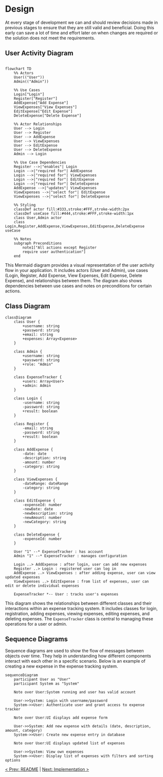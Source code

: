 # Design

At every stage of development we can and should review decisions made in previous stages to ensure that they are still valid and beneficial. Doing this early can save a lot of time and effort later on when changes are required or the solution does not meet the requirements.


## User Activity Diagram
``` mermaid

flowchart TD
    %% Actors
    User(("User"))
    Admin(("Admin"))

    %% Use Cases
    Login["Login"]
    Register["Register"]
    AddExpense["Add Expense"]
    ViewExpenses["View Expenses"]
    EditExpense["Edit Expense"]
    DeleteExpense["Delete Expense"]

    %% Actor Relationships
    User --> Login
    User --> Register
    User --> AddExpense
    User --> ViewExpenses
    User --> EditExpense
    User --> DeleteExpense
    Admin --> Login

    %% Use Case Dependencies
    Register -->|"enables"| Login
    Login -->|"required for"| AddExpense
    Login -->|"required for"| ViewExpenses
    Login -->|"required for"| EditExpense
    Login -->|"required for"| DeleteExpense
    AddExpense -->|"updates"| ViewExpenses
    ViewExpenses -->|"select for"| EditExpense
    ViewExpenses -->|"select for"| DeleteExpense

    %% Styling
    classDef actor fill:#333,stroke:#FFF,stroke-width:2px
    classDef useCase fill:#444,stroke:#FFF,stroke-width:1px
    class User,Admin actor
    class Login,Register,AddExpense,ViewExpenses,EditExpense,DeleteExpense useCase

    %% Notes
    subgraph Preconditions
        note1["All actions except Register
        require user authentication"]
    end

```

This Mermaid diagram provides a visual representation of the user activity flow in your application. It includes actors (User and Admin), use cases (Login, Register, Add Expense, View Expenses, Edit Expense, Delete Expense), and relationships between them. The diagram also shows dependencies between use cases and notes on preconditions for certain actions.

## Class Diagram
```mermaid
classDiagram
    class User {
        +username: string
        +password: string
        +email: string
        +expenses: Array<Expense>
    }

    class Admin {
        +username: string
        +password: string
        +role: "Admin"
    }

    class ExpenseTracker {
        +users: Array<User>
        +admin: Admin
    }

    class Login {
        -username: string
        -password: string
        +result: boolean
    }

    class Register {
        -email: string
        -password: string
        +result: boolean
    }

    class AddExpense {
        -date: date
        -description: string
        -amount: number
        -category: string
    }

    class ViewExpenses {
        -dateRange: dateRange
        -category: string
    }

    class EditExpense {
        -expenseId: number
        -newDate: date
        -newDescription: string
        -newAmount: number
        -newCategory: string
    }

    class DeleteExpense {
        -expenseId: number
    }

    User "1" --* ExpenseTracker : has account
    Admin "1" --* ExpenseTracker : manages configuration

    Login ..> AddExpense : after login, user can add new expenses
    Register ..> Login : registered user can log in
    AddExpense ..> ViewExpenses : after adding expense, user can view updated expenses
    ViewExpenses ..> EditExpense : from list of expenses, user can edit or delete individual expenses

    ExpenseTracker *-- User : tracks user's expenses
```

This diagram shows the relationships between different classes and their interactions within an expense tracking system. It includes classes for login, registration, adding expenses, viewing expenses, editing expenses, and deleting expenses. The `ExpenseTracker` class is central to managing these operations for a user or admin.

## Sequence Diagrams
Sequence diagrams are used to show the flow of messages between objects over time. They help in understanding how different components interact with each other in a specific scenario. Below is an example of creating a new expense in the expense tracking system.

```mermaid
sequenceDiagram
    participant User as "User"
    participant System as "System"

    Note over User:System running and user has valid account

    User->>System: Login with username/password
    System->>User: Authenticate user and grant access to expense tracker

    Note over User:UI displays add expense form

    User->>System: Add new expense with details (date, description, amount, category)
    System->>User: Create new expense entry in database

    Note over User:UI displays updated list of expenses

    User->>System: View own expenses
    System->>User: Display list of expenses with filters and sorting options
```

[< Prev: README](./requirements_and_analysis.md) | [Next: Implementation >](./implementation.md)